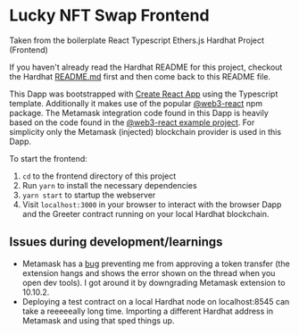 # Lucky NFT Swap Frontend

Taken from the boilerplate React Typescript Ethers.js Hardhat Project (Frontend)

If you haven't already read the Hardhat README for this project, checkout the Hardhat [README.md](https://github.com/ChainShot/hardhat-ethers-react-ts-starter/tree/main/README.md) first and then come back to this README file.

This Dapp was bootstrapped with [Create React App](https://github.com/facebook/create-react-app) using the Typescript template. Additionally it makes use of the popular [@web3-react](https://www.npmjs.com/package/web3-react) npm package. The Metamask integration code found in this Dapp is heavily based on the code found in the [@web3-react example project](https://github.com/NoahZinsmeister/web3-react/tree/v6/example). For simplicity only the Metamask (injected) blockchain provider is used in this Dapp.

To start the frontend:

1. `cd` to the frontend directory of this project
2. Run `yarn` to install the necessary dependencies
3. `yarn start` to startup the webserver
4. Visit `localhost:3000` in your browser to interact with the browser Dapp and the Greeter contract running on your local Hardhat blockchain.

## Issues during development/learnings

- Metamask has a [bug](https://github.com/MetaMask/metamask-extension/issues/14187) preventing me from approving a token transfer (the extension hangs and shows the error shown on the thread when you open dev tools). I got around it by downgrading Metamask extension to 10.10.2.
- Deploying a test contract on a local Hardhat node on localhost:8545 can take a reeeeeally long time. Importing a different Hardhat address in Metamask and using that sped things up.
